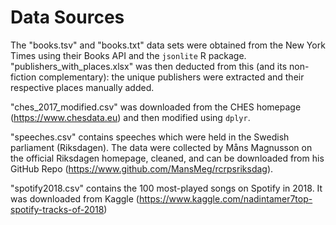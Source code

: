 # Data Sources

The "books.tsv" and "books.txt" data sets were obtained from the New York Times using their Books API and the `jsonlite` R package. "publishers_with_places.xlsx" was then deducted from this (and its non-fiction complementary): the unique publishers were extracted and their respective places manually added.

"ches_2017_modified.csv" was downloaded from the CHES homepage (https://www.chesdata.eu) and then modified using `dplyr`.

"speeches.csv" contains speeches which were held in the Swedish parliament (Riksdagen). The data were collected by Måns Magnusson on the official Riksdagen homepage, cleaned, and can be downloaded from his GitHub Repo (<https://www.github.com/MansMeg/rcrpsriksdag>).

"spotify2018.csv" contains the 100 most-played songs on Spotify in 2018. It was downloaded from Kaggle (<https://www.kaggle.com/nadintamer7top-spotify-tracks-of-2018>)
